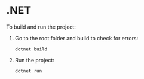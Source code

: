 # .NET 

To build and run the project:

1. Go to the root folder and build to check for errors:

    ```console
    dotnet build
    ```

2. Run the project:

    ```console
    dotnet run
    ```
